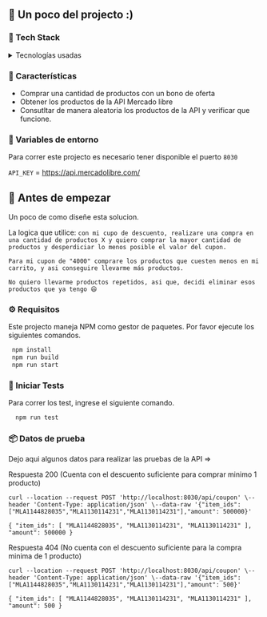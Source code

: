 
<div align="left">


<!-- About the Project -->
## :star2: Un poco del projecto :)

<!-- TechStack -->
### :space_invader: Tech Stack

<details>
  <summary>Tecnologías usadas</summary>
  <ul>
       <li>Typescript</li>
       <li>Express</li>
       <li>Node.js</li>
       <li>Jest</li>
  </ul>
</details>

<!-- Features -->
### :dart: Características

- Comprar una cantidad de productos con un bono de oferta
- Obtener los productos de la API Mercado libre
- Consutltar de manera aleatoria los productos de la API y verificar que funcione.

<!-- Env Variables -->
### :key: Variables de entorno

Para correr este projecto es necesario tener disponible el puerto `8030`

`API_KEY` = https://api.mercadolibre.com/

<!-- Getting Started -->
## 	:toolbox: Antes de empezar

Un poco de como diseñe esta solucion.

La logica que utilice: `con mi cupo de descuento, realizare una compra en una cantidad de productos X y quiero comprar la mayor cantidad de productos y desperdiciar lo menos posible el valor del cupon.`

`Para mi cupon de "4000" comprare los productos que cuesten menos en mi carrito, y asi conseguire llevarme más productos.`

`No quiero llevarme productos repetidos, asi que, decidi eliminar esos productos que ya tengo 😄`


<!-- Installation -->
### :gear: Requisitos

Este projecto maneja NPM como gestor de paquetes. 
Por favor ejecute los siguientes comandos.

```bash
 npm install 
 npm run build
 npm run start 
```
   
<!-- Running Tests -->
### :test_tube: Iniciar Tests

Para correr los test, ingrese el siguiente comando.

```bash
  npm run test
```

   
<!-- Running Tests -->
### 📦 Datos de prueba

Dejo aqui algunos datos para realizar las pruebas de la API =>  

Respuesta 200 (Cuenta con el descuento suficiente para comprar minimo 1 producto)

`curl --location --request POST 'http://localhost:8030/api/coupon' \--header 'Content-Type: application/json' \--data-raw '{"item_ids": ["MLA1144828035","MLA1130114231","MLA1130114231"],"amount": 500000}'`

`
{
    "item_ids": [
        "MLA1144828035",
        "MLA1130114231",
        "MLA1130114231"
    ],
    "amount": 500000
}
`

Respuesta 404 (No cuenta con el descuento suficiente para la compra minima de 1 producto)

`curl --location --request POST 'http://localhost:8030/api/coupon' \--header 'Content-Type: application/json' \--data-raw '{"item_ids": ["MLA1144828035","MLA1130114231","MLA1130114231"],"amount": 500}'`

`
{
    "item_ids": [
        "MLA1144828035",
        "MLA1130114231",
        "MLA1130114231"
    ],
    "amount": 500
}
`